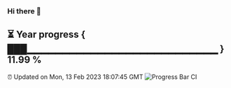 ### Hi there 👋
⏳ Year progress { ███▁▁▁▁▁▁▁▁▁▁▁▁▁▁▁▁▁▁▁▁▁▁▁▁▁▁▁ } 11.99 %
---
⏰ Updated on Mon, 13 Feb 2023 18:07:45 GMT
![Progress Bar CI](https://github.com/Moyi321/Moyi321/workflows/Progress%20Bar%20CI/badge.svg)

